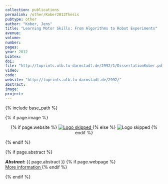 ```yaml
---
collection: publications
permalink: /other/Kober2012Thesis
pubtype: other
author: "Kober, Jens"
title: "Learning Motor Skills: From Algorithms to Robot Experiments"
avenue: 
volume: 
number: 
pages: 
year: 2012
bibtex: 
doi: 
file: "http://tuprints.ulb.tu-darmstadt.de/2992/1/DissertationKober.pdf"
video: 
code: 
website: "http://tuprints.ulb.tu-darmstadt.de/2992/"
abstract: 
image: 
project: 
---
```

{% include base_path %}

{% if page.image %}
<p align="center">
{% if page.website %}
<a href="{{ page.website }}"> <img src="{{  page.image }}" alt="Logo skipped" style="max-height:200px"/> </a>
{% else %}
<img src="{{  page.image }}" alt="Logo skipped" />
{% endif %}
</p>
{% endif %}

{% if page.abstract %}
<p> <strong> <em> Abstract: </em> </strong> {{ page.abstract }}
    {% if page.webpage %}
        <a href="{{ page.website}}"> <br> More information </a>
    {% endif %}
</p>
{% endif %}
